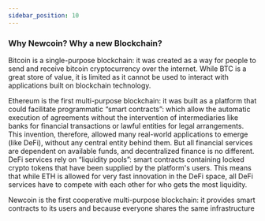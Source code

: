 ```yaml
---
sidebar_position: 10
---
```



### Why Newcoin? Why a new Blockchain?

Bitcoin is a single-purpose blockchain: it was created as a way for people to send and receive bitcoin cryptocurrency over the internet. While BTC is a great store of value, it is limited as it cannot be used to interact with applications built on blockchain technology.

Ethereum is the first multi-purpose blockchain: it was built as a platform that could facilitate programmatic “smart contracts”: which allow the automatic execution of agreements without the intervention of intermediaries like banks for financial transactions or lawful entities for legal arrangements. This invention, therefore, allowed many real-world applications to emerge (like DeFi), without any central entity behind them. But all financial services are dependent on available funds, and decentralized finance is no different. DeFi services rely on “liquidity pools”: smart contracts containing locked crypto tokens that have been supplied by the platform's users. This means that while ETH is allowed for very fast innovation in the DeFi space, all DeFi services have to compete with each other for who gets the most liquidity.

Newcoin is the first cooperative multi-purpose blockchain: it provides smart contracts to its users and because everyone shares the same infrastructure